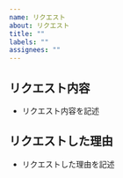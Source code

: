```yaml
---
name: リクエスト
about: リクエスト
title: ""
labels: ""
assignees: ""
---
```


## リクエスト内容

- リクエスト内容を記述

## リクエストした理由

- リクエストした理由を記述
